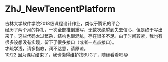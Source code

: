 # ZhJ_NewTencentPlatform
吉林大学软件学院2018级课程设计作业，类似于腾讯的平台<br>
经历了两个月的挣扎，一次全部推倒重写，无数次绝望到失去信心，但是终于写出来了。这些代码太过繁杂，结构也很混乱，存在很多不足。由于时间较紧，我也有很多设想没有实现，留下了很多接口（或者一点点接口）。<br>
才疏学浅，请多指教，词不达意，请原谅。<br>
10/22 因为课程结束了，我也懒得维护找BUG了，随缘看看吧😂
